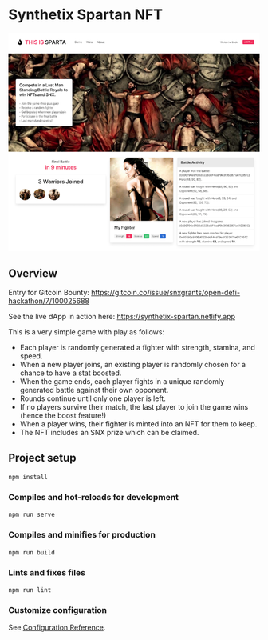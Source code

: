 # Synthetix Spartan NFT

![Screenshot](https://raw.githubusercontent.com/sarasioux/synthetix-spartan/master/src/assets/screenshot.png)

## Overview

Entry for Gitcoin Bounty:
https://gitcoin.co/issue/snxgrants/open-defi-hackathon/7/100025688

See the live dApp in action here:
https://synthetix-spartan.netlify.app

This is a very simple game with play as follows:
* Each player is randomly generated a fighter with strength, stamina, and speed.
* When a new player joins, an existing player is randomly chosen for a chance to have a stat boosted.
* When the game ends, each player fights in a unique randomly generated battle against their own opponent.
* Rounds continue until only one player is left.
* If no players survive their match, the last player to join the game wins (hence the boost feature!)
* When a player wins, their fighter is minted into an NFT for them to keep.
* The NFT includes an SNX prize which can be claimed.

## Project setup
```
npm install
```

### Compiles and hot-reloads for development
```
npm run serve
```

### Compiles and minifies for production
```
npm run build
```

### Lints and fixes files
```
npm run lint
```

### Customize configuration
See [Configuration Reference](https://cli.vuejs.org/config/).

